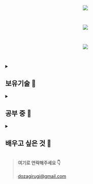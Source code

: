 <div align="center" dir="auto">
	<img style="max-width: 100%;" src="https://capsule-render.vercel.app/api?type=Soft&color=gradient&height=135&section=header&text=Welcome%20to%20my%20GitHub%20!&fontSize=50" />
</div>

&nbsp;
&nbsp;

<div align="center" dir="auto">
	<img style="max-width: 100%;" src="https://github-readme-stats.vercel.app/api?username=dozagirugi&show_icons=true&theme=default&show_icon=true&rank_icon=github" />
</div>

&nbsp;
&nbsp;

<div align="center" dir="auto">
	<img style="max-width: 100%;" src="https://github-readme-stats.vercel.app/api/top-langs/?username=dozagirugi&langs_count=8&layout=compact&theme=defalut" />
</div>

&nbsp;
&nbsp;

<details>
<summary><h2>보유기술 🍞</h2></summary>
	
Back-End
-
<br>
<br>
<div style="display: flex; align-items: flex-start;">
	<!-- Java -->
	<img src="https://techstack-generator.vercel.app/java-icon.svg" alt="icon" width="65" height="65" />
	<!-- Python -->
	<img src="https://techstack-generator.vercel.app/python-icon.svg" alt="icon" width="65" height="65" />	
	<!-- C -->
	<img src="https://github.com/user-attachments/assets/c26ac54a-4ec9-4bd6-987f-957dfb9c0f81" alt="icon" width="65" height="65" />	
	<!-- Spring boot -->
	<img src="https://github.com/user-attachments/assets/5097276a-5946-402a-bcb4-da8547e9d899" alt="icon" width="65" height="65" />	

</div>
<br>
<br>

Front-End
-
<br>
<br>
<div style="display: flex; align-items: flex-start;">
	<!-- HTML -->
	<img src="https://github.com/user-attachments/assets/9428419a-1ac2-48a2-9f1e-a142365fcffb" alt="icon" width="65" height="65" />
	<!-- CSS -->
	<img src="https://github.com/user-attachments/assets/6bffb206-1609-4c2a-bbcc-ba850c72ce83" alt="icon" width="65" height="65" />
	<!-- React -->
	<img src="https://techstack-generator.vercel.app/react-icon.svg" alt="icon" width="65" height="65" />
	<!-- Boot Strap -->
	<img src="https://github.com/user-attachments/assets/0028e6a8-60aa-42fc-93b9-c28d0e5233cc" alt="icon" width="65" height="65" />
</div>
<br>
<br>

Data Base
-
<br>
<br>
<div style="display: flex; align-items: flex-start;">
	<!-- MySQL -->
	<img src="https://techstack-generator.vercel.app/mysql-icon.svg" alt="icon" width="65" height="65" />
	<!-- Oracle -->
	<img src="https://github.com/user-attachments/assets/0b32ed57-b72e-42a4-bed6-15814e3e04c8" alt="icon" width="65" height="65" />
</div>
<br>
<br>

Etc.
-
<br>
<br>
<div style="display: flex; align-items: flex-start;">
	<!-- Github -->
	<img src="https://techstack-generator.vercel.app/github-icon.svg" alt="icon" width="65" height="65" />
</div>
<br>
<br>
</details>

<details>
<summary><h2>공부 중 🥯</h2></summary>
<div style="display: flex; align-items: flex-start;">
	<!-- REST API -->
	<img src="https://techstack-generator.vercel.app/js-icon.svg" alt="icon" width="65" height="65" />
	<!-- Java Script -->
	<img src="https://techstack-generator.vercel.app/restapi-icon.svg" alt="icon" width="65" height="65" />
</div>
</details>

<details>
<summary><h2>배우고 싶은 것 🥐</h2></summary>
<div style="display: flex; align-items: flex-start;">
	<!-- raspberrypi -->
	<img src="https://techstack-generator.vercel.app/raspberrypi-icon.svg" alt="icon" width="65" height="65" />
	<!-- django -->
	<img src="https://techstack-generator.vercel.app/django-icon.svg" alt="icon" width="65" height="65" />
	<!-- aws -->
	<img src="https://techstack-generator.vercel.app/aws-icon.svg" alt="icon" width="65" height="65" />
	<!-- docker -->
	<img src="https://techstack-generator.vercel.app/docker-icon.svg" alt="icon" width="65" height="65" />
	<!-- csharp -->
	<img src="https://techstack-generator.vercel.app/csharp-icon.svg" alt="icon" width="65" height="65" />
</div>
</details>

> #### 여기로 연락해주세요 👇
>dozagirugi@gmail.com

</div>
